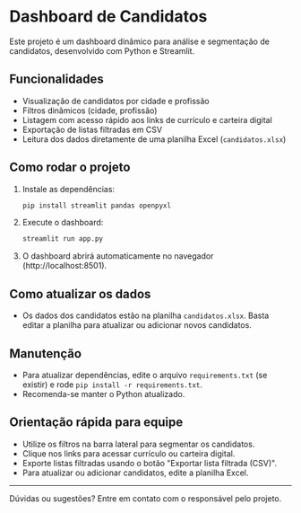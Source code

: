 # Dashboard de Candidatos

Este projeto é um dashboard dinâmico para análise e segmentação de candidatos, desenvolvido com Python e Streamlit.

## Funcionalidades
- Visualização de candidatos por cidade e profissão
- Filtros dinâmicos (cidade, profissão)
- Listagem com acesso rápido aos links de currículo e carteira digital
- Exportação de listas filtradas em CSV
- Leitura dos dados diretamente de uma planilha Excel (`candidatos.xlsx`)

## Como rodar o projeto
1. Instale as dependências:
   ```bash
   pip install streamlit pandas openpyxl
   ```
2. Execute o dashboard:
   ```bash
   streamlit run app.py
   ```
3. O dashboard abrirá automaticamente no navegador (http://localhost:8501).

## Como atualizar os dados
- Os dados dos candidatos estão na planilha `candidatos.xlsx`. Basta editar a planilha para atualizar ou adicionar novos candidatos.

## Manutenção
- Para atualizar dependências, edite o arquivo `requirements.txt` (se existir)
 e rode `pip install -r requirements.txt`.
- Recomenda-se manter o Python atualizado.

## Orientação rápida para equipe
- Utilize os filtros na barra lateral para segmentar os candidatos.
- Clique nos links para acessar currículo ou carteira digital.
- Exporte listas filtradas usando o botão "Exportar lista filtrada (CSV)".
- Para atualizar ou adicionar candidatos, edite a planilha Excel.

---

Dúvidas ou sugestões? Entre em contato com o responsável pelo projeto.

